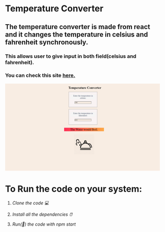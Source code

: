 # Temperature Converter  

**The temperature converter is made from react and it changes the temperature in celsius and fahrenheit synchronously.**  
-------------------------------------------------------------------

### This allows user to give input in both field(celsius and fahrenheit).  
### You can check this site [here.](https://t-conv.netlify.app/)
![](./src/assets/ss.png)

# To Run the code on your system: 

1. *Clone the code 💻*  

2. *Install all the dependencies ⏰*  

3. *Run(🏃) the code with npm start*
